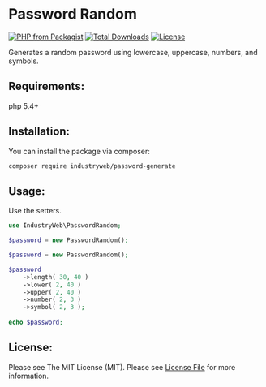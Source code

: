 # Password Random

[![PHP from Packagist](https://img.shields.io/packagist/php-v/industryweb/password-random.svg)]()
[![Total Downloads](https://img.shields.io/packagist/dt/industryweb/password-random.svg)](https://packagist.org/packages/industryweb/password-random)
[![License](https://img.shields.io/packagist/l/industryweb/password-random.svg)](https://packagist.org/packages/industryweb/password-random)

Generates a random password using lowercase, uppercase, numbers, and symbols.

## Requirements:  
php  5.4+


## Installation:
You can install the package via composer:

```bash
composer require industryweb/password-generate
```

## Usage:
Use the setters.

```php
use IndustryWeb\PasswordRandom;

$password = new PasswordRandom();

$password = new PasswordRandom();

$password
	->length( 30, 40 )
	->lower( 2, 40 )
	->upper( 2, 40 )
	->number( 2, 3 )
	->symbol( 2, 3 );
	
echo $password;

```

## License: 
Please see The MIT License (MIT). Please see [License File](LICENSE.md) for more information.
